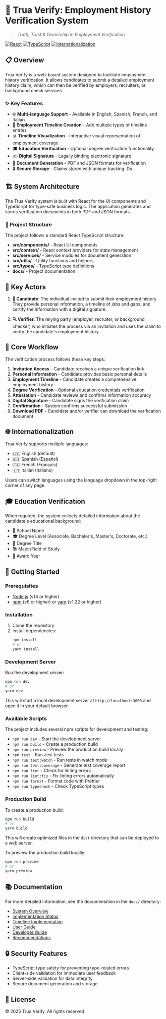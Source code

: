 # 🔐 Trua Verify: Employment History Verification System

> *Truth, Trust & Ownership in Employment Verification*

[![React](https://img.shields.io/badge/React-18-blue)](https://reactjs.org/)
[![TypeScript](https://img.shields.io/badge/TypeScript-5.8-green)](https://www.typescriptlang.org/)
[![Internationalization](https://img.shields.io/badge/i18n-Supported-orange)](https://react.i18next.com/)

## 📋 Overview

Trua Verify is a web-based system designed to facilitate employment history verification. It allows candidates to submit a detailed employment history claim, which can then be verified by employers, recruiters, or background check services.

### ✨ Key Features

- 🌐 **Multi-language Support** - Available in English, Spanish, French, and Italian
- 📝 **Employment Timeline Creation** - Add multiple types of timeline entries
- 📊 **Timeline Visualization** - Interactive visual representation of employment coverage
- 🎓 **Education Verification** - Optional degree verification functionality
- ✍️ **Digital Signature** - Legally binding electronic signature
- 📄 **Document Generation** - PDF and JSON formats for verification
- 🔒 **Secure Storage** - Claims stored with unique tracking IDs

## 🏗️ System Architecture

The Trua Verify system is built with React for the UI components and TypeScript for type-safe business logic. The application generates and stores verification documents in both PDF and JSON formats.

### 📂 Project Structure

The project follows a standard React TypeScript structure:

- **src/components/** - React UI components
- **src/context/** - React context providers for state management
- **src/services/** - Service modules for document generation
- **src/utils/** - Utility functions and helpers
- **src/types/** - TypeScript type definitions
- **docs/** - Project documentation

## 👥 Key Actors

1. **👤 Candidate**: The individual invited to submit their employment history. They provide personal information, a timeline of jobs and gaps, and certify the information with a digital signature.

2. **🔍 Verifier**: The relying party (employer, recruiter, or background checker) who initiates the process via an invitation and uses the claim to verify the candidate's employment history.

## 🔄 Core Workflow

The verification process follows these key steps:

1. **Invitation Access** - Candidate receives a unique verification link
2. **Personal Information** - Candidate provides basic personal details
3. **Employment Timeline** - Candidate creates a comprehensive employment history
4. **Degree Verification** - Optional education credentials verification
5. **Attestation** - Candidate reviews and confirms information accuracy
6. **Digital Signature** - Candidate signs the verification claim
7. **Confirmation** - System confirms successful submission
8. **Download PDF** - Candidate and/or verifier can download the verification document

## 🌐 Internationalization

Trua Verify supports multiple languages:

- 🇺🇸 English (default)
- 🇪🇸 Spanish (Español)
- 🇫🇷 French (Français)
- 🇮🇹 Italian (Italiano)

Users can switch languages using the language dropdown in the top-right corner of any page.

## 🎓 Education Verification

When required, the system collects detailed information about the candidate's educational background:

- 🏫 School Name
- 🎓 Degree Level (Associate, Bachelor's, Master's, Doctorate, etc.)
- 📜 Degree Title
- 📚 Major/Field of Study
- 📅 Award Year

## 🚀 Getting Started

### Prerequisites

- [Node.js](https://nodejs.org/) (v14 or higher)
- [npm](https://www.npmjs.com/) (v6 or higher) or [yarn](https://yarnpkg.com/) (v1.22 or higher)

### Installation

1. Clone the repository
2. Install dependencies:
   ```bash
   npm install
   # or
   yarn install
   ```

### Development Server

Run the development server:

```bash
npm run dev
# or
yarn dev
```

This will start a local development server at `http://localhost:3000` and open it in your default browser.

### Available Scripts

The project includes several npm scripts for development and testing:

- `npm run dev` - Start the development server
- `npm run build` - Create a production build
- `npm run preview` - Preview the production build locally
- `npm test` - Run Jest tests
- `npm run test:watch` - Run tests in watch mode
- `npm run test:coverage` - Generate test coverage report
- `npm run lint` - Check for linting errors
- `npm run lint:fix` - Fix linting errors automatically
- `npm run format` - Format code with Prettier
- `npm run typecheck` - Check TypeScript types

### Production Build

To create a production build:

```bash
npm run build
# or
yarn build
```

This will create optimized files in the `dist` directory that can be deployed to a web server.

To preview the production build locally:

```bash
npm run preview
# or
yarn preview
```

## 📚 Documentation

For more detailed information, see the documentation in the `docs/` directory:

- [System Overview](docs/system-overview.md)
- [Implementation Status](docs/implementation-status.md)
- [Timeline Implementation](docs/timeline-implementation.md)
- [User Guide](docs/user-guide.md)
- [Developer Guide](docs/developer-guide.md)
- [Recommendations](docs/recommendations.md)

## 🔒 Security Features

- TypeScript type safety for preventing type-related errors
- Client-side validation for immediate user feedback
- Server-side validation for data integrity
- Secure document generation and storage

## 📄 License

© 2025 Trua Verify. All rights reserved.